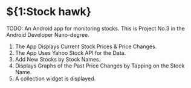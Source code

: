 # ${1:Stock hawk}
TODO: An Android app for monitoring stocks. This is Project No.3 in the Android Developer Nano-degree.

1. The App Displays Current Stock Prices & Price Changes.
2. The App Uses Yahoo Stock API for the Data.
3. Add New Stocks by Stock Names.
4. Displays Graphs of the Past Price Changes by Tapping on the Stock Name.
5. A collection widget is displayed.
